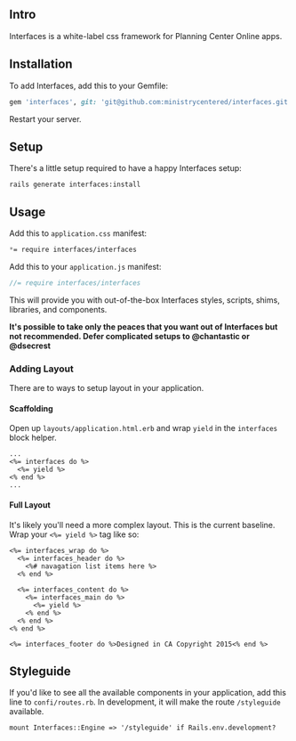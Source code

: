 ## Intro

Interfaces is a white-label css framework for Planning Center Online apps.

## Installation

To add Interfaces, add this to your Gemfile:

```ruby
gem 'interfaces', git: 'git@github.com:ministrycentered/interfaces.git'
```

Restart your server.

## Setup

There's a little setup required to have a happy Interfaces setup:

`rails generate interfaces:install`

## Usage

Add this to `application.css` manifest:

```css
*= require interfaces/interfaces
```

Add this to your `application.js` manifest:
```javascript
//= require interfaces/interfaces
```

This will provide you with out-of-the-box Interfaces styles, scripts, shims, libraries, and components.

**It's possible to take only the peaces that you want out of Interfaces but not recommended. Defer complicated setups to @chantastic or @dsecrest**

### Adding Layout

There are to ways to setup layout in your application.

#### Scaffolding

Open up `layouts/application.html.erb` and wrap `yield` in the `interfaces` block helper.

```erb
...
<%= interfaces do %>
  <%= yield %>
<% end %>
...
```

#### Full Layout

It's likely you'll need a more complex layout. This is the current baseline. Wrap your `<%= yield %>` tag like so:

```erb
<%= interfaces_wrap do %>
  <%= interfaces_header do %>
    <%# navagation list items here %>
  <% end %>

  <%= interfaces_content do %>
    <%= interfaces_main do %>
      <%= yield %>
    <% end %>
  <% end %>
<% end %>

<%= interfaces_footer do %>Designed in CA Copyright 2015<% end %>
```

## Styleguide

If you'd like to see all the available components in your application, add this line to `confi/routes.rb`. In development, it will make the route `/styleguide` available.

```
mount Interfaces::Engine => '/styleguide' if Rails.env.development?
```
